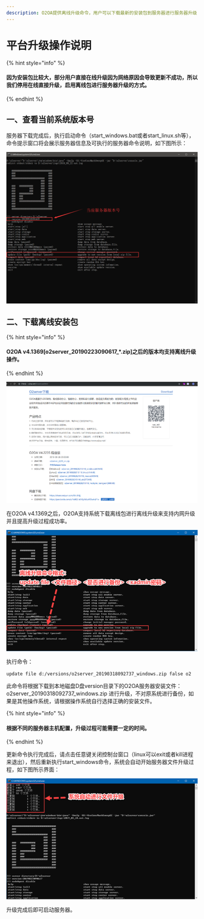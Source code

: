 ```yaml
---
description: O2OA提供离线升级命令，用户可以下载最新的安装包到服务器进行服务器升级，系统升级时可以对旧程序进行备份，让升级操作更加可靠。
---
```


# 平台升级操作说明

{% hint style="info" %}
#### **因为安装包比较大，部分用户直接在线升级因为网络原因会导致更新不成功，所以我们停用在线直接升级，启用离线包进行服务器升级的方式。**
{% endhint %}

##  一、**查看当前系统版本号**

服务器下载完成后，执行启动命令（start\_windows.bat或者start\_linux.sh等），命令提示窗口将会展示服务器信息及可执行的服务器命令说明，如下图所示：

![&#x67E5;&#x8BE2;&#x670D;&#x52A1;&#x5668;&#x7248;&#x672C;&#x53F7;](../.gitbook/assets/qq-jie-tu-20190922145840.png)

##  二、**下载离线安装包**

{% hint style="info" %}
#### O2OA v4.1369\[o2server_20190223090617_\*.zip\]之后的版本均支持离线升级操作。
{% endhint %}

![O2OA&#x5B98;&#x7F51;&#x4E0B;&#x8F7D;](../.gitbook/assets/qq-jie-tu-20190922150202.png)

在O2OA v4.1369之后，O2OA支持系统下载离线包进行离线升级来支持内网升级并且提高升级过程成功率。

![](../.gitbook/assets/074dd7dba8f53fcfda1ebf64d982ea2fdca.jpg)

执行命令：

```text
update file d:/versions/o2server_20190318092737_windows.zip false o2
```

此命令将根据下载到本地磁盘D盘version目录下的O2OA服务器安装文件：o2server\_20190318092737\_windows.zip 进行升级，不对原系统进行备份，如果是其他操作系统，请根据操作系统自行选择正确的安装文件。

{% hint style="info" %}
#### 根据不同的服务器主机配置，升级过程可能需要一定的时间。
{% endhint %}

更新命令执行完成后，请点击任意键关闭控制台窗口（linux可以exit或者kill进程来退出），然后重新执行start\_windows命令，系统会自动开始服务器文件升级过程，如下图所示界面：

![&#x91CD;&#x65B0;&#x542F;&#x52A8;&#xFF0C;&#x5B8C;&#x6210;&#x5347;&#x7EA7;&#x8FC7;&#x7A0B;](../.gitbook/assets/de3097d445f3f613de08316c12ddff9b1f2.jpg)

升级完成后即可启动服务器。

































